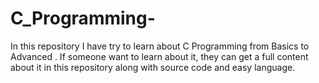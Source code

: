 # C_Programming-
In this repository I have try to learn about C Programming from Basics to Advanced . If someone want to learn about it, they can get a full content about it in this repository along with source code and easy language.
